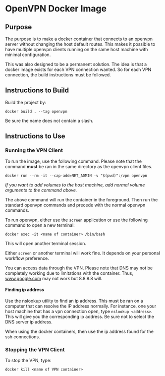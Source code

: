 # OpenVPN Docker Image #
## Purpose ##
The purpose is to make a docker container that connects to an openvpn server without changing the host default routes. This makes it possible to have multiple openvpn clients running on the same host machine with minimal configuration.

This was also designed to be a permanent solution. The idea is that a docker image exists for each VPN connection wanted. So for each VPN connection, the build instructions must be followed.

## Instructions to Build ##

Build the project by:

```
docker build . --tag openvpn
```

Be sure the name does not contain a slash.

## Instructions to Use ##

### Running the VPN Client ###
To run the image, use the following command. Please note that the command **must** be ran in the same directory as the openvpn client files.

```
docker run --rm -it --cap-add=NET_ADMIN -v "$(pwd)":/vpn openvpn
```
*If you want to add volumes to the host machine, add normal volume arguments to the command above.* 

The above command will run the container in the foreground. Then run the standard openvpn commands and precede with the normal openvpn commands. 

To run openvpn, either use the `screen` application or use the following command to open a new terminal:

```
docker exec -it <name of container> /bin/bash
```

This will open another terminal session. 

Either `screen` or another terminal will work fine. It depends on your personal workflow preference.

You can access data through the VPN. Please note that DNS may not be completely working due to limitations with the container. Thus, www.google.com may not work but 8.8.8.8 will. 

#### Finding ip address ####
Use the nslookup utility to find an ip address. This must be ran on a computer that can resolve the IP address normally. For instance, one your host machine that has a vpn connection open, type `nslookup <address>`. This will give you the corresponding ip address. Be sure not to select the DNS server ip address. 

When using the docker containers, then use the ip address found for the ssh connections.

### Stopping the VPN Client ###
To stop the VPN, type:

```
docker kill <name of VPN container>
```
